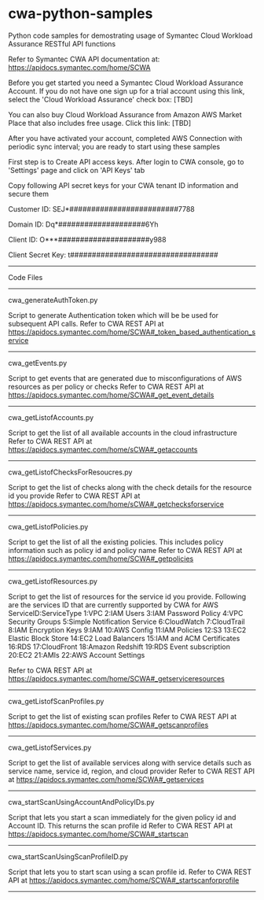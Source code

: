 # cwa-python-samples
Python code samples for demostrating usage of Symantec Cloud Workload Assurance RESTful API functions

Refer to Symantec CWA API documentation at: https://apidocs.symantec.com/home/SCWA

Before you get started you need a Symantec Cloud Workload Assurance Account. If you do not have one sign up for a trial account using this link, select the 'Cloud Workload Assurance' check box: [TBD]

You can also buy Cloud Workload Assurance from Amazon AWS Market Place that also includes free usage. Click this link: [TBD]

After you have activated your account, completed AWS Connection with periodic sync interval; you are ready to start using these samples

First step is to Create API access keys. After login to CWA console, go to 'Settings' page and click on 'API Keys' tab

Copy following API secret keys for your CWA tenant ID information and secure them

Customer ID: SEJ*#########################7788

Domain ID: Dq*####################6Yh

Client ID: O***#####################y988

Client Secret Key: t##################################

-----------------------------------------------------------------------------------------------------------------------
Code Files

-----------------------------------------------------------------------------------------------------------------------
cwa_generateAuthToken.py

Script to generate Authentication token which will be be used for subsequent API calls.
Refer to CWA REST API at https://apidocs.symantec.com/home/SCWA#_token_based_authentication_service

-----------------------------------------------------------------------------------------------------------------------
cwa_getEvents.py

Script to get events that are generated due to misconfigurations of AWS resources as per policy or checks
Refer to CWA REST API at https://apidocs.symantec.com/home/SCWA#_get_event_details

-----------------------------------------------------------------------------------------------------------------------
cwa_getListofAccounts.py

Script to get the list of all available accounts in the cloud infrastructure
Refer to CWA REST API at https://apidocs.symantec.com/home/sCWA#_getaccounts

-----------------------------------------------------------------------------------------------------------------------
cwa_getListofChecksForResoucres.py

Script to get the list of checks along with the check details for the resource id you provide
Refer to CWA REST API at https://apidocs.symantec.com/home/sCWA#_getchecksforservice

-----------------------------------------------------------------------------------------------------------------------
cwa_getListofPolicies.py

Script to get the list of all the existing policies. This includes policy information such as policy id and policy name
Refer to CWA REST API at https://apidocs.symantec.com/home/SCWA#_getpolicies

-----------------------------------------------------------------------------------------------------------------------
cwa_getListofResources.py

Script to get the list of resources for the service id you provide. Following are the services ID that are currently supported by CWA for AWS
ServiceID:ServiceType
1:VPC 
2:IAM Users 
3:IAM Password Policy 
4:VPC Security Groups 
5:Simple Notification Service
6:CloudWatch 
7:CloudTrail 
8:IAM Encryption Keys 
9:IAM 
10:AWS Config
11:IAM Policies 
12:S3
13:EC2 Elastic Block Store
14:EC2 Load Balancers 
15:IAM and ACM Certificates 
16:RDS 
17:CloudFront
18:Amazon Redshift
19:RDS Event subscription
20:EC2 
21:AMIs
22:AWS Account Settings 

Refer to CWA REST API at https://apidocs.symantec.com/home/SCWA#_getserviceresources

-----------------------------------------------------------------------------------------------------------------------
cwa_getListofScanProfiles.py

Script to get the list of existing scan profiles
Refer to CWA REST API at https://apidocs.symantec.com/home/SCWA#_getscanprofiles

-----------------------------------------------------------------------------------------------------------------------
cwa_getListofServices.py

Script to get the list of available services along with service details such as service name, service id, region, and cloud provider
Refer to CWA REST API at https://apidocs.symantec.com/home/SCWA#_getservices

-----------------------------------------------------------------------------------------------------------------------
cwa_startScanUsingAccountAndPolicyIDs.py

Script that lets you start a scan immediately for the given policy id and Account ID. This returns the scan profile id
Refer to CWA REST API at https://apidocs.symantec.com/home/SCWA#_startscan

-----------------------------------------------------------------------------------------------------------------------
cwa_startScanUsingScanProfileID.py

Script that lets you to start scan using a scan profile id.
Refer to CWA REST API at https://apidocs.symantec.com/home/SCWA#_startscanforprofile

-----------------------------------------------------------------------------------------------------------------------
